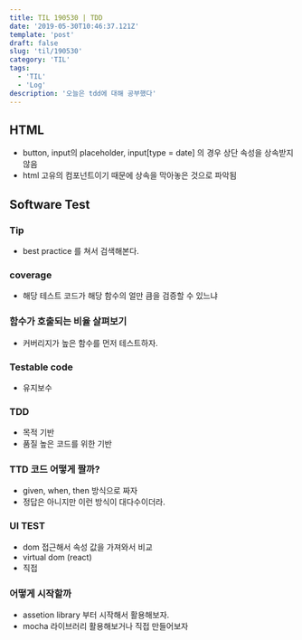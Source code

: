```yaml
---
title: TIL 190530 | TDD
date: '2019-05-30T10:46:37.121Z'
template: 'post'
draft: false
slug: 'til/190530'
category: 'TIL'
tags:
  - 'TIL'
  - 'Log'
description: '오늘은 tdd에 대해 공부했다'
---
```


## HTML

- button, input의 placeholder, input[type = date] 의 경우 상단 속성을 상속받지 않음
- html 고유의 컴포넌트이기 때문에 상속을 막아놓은 것으로 파악됨

## Software Test

### Tip

- best practice 를 쳐서 검색해본다.

### coverage

- 해당 테스트 코드가 해당 함수의 얼만 큼을 검증할 수 있느냐

### 함수가 호출되는 비율 살펴보기

- 커버리지가 높은 함수를 먼저 테스트하자.

### Testable code

- 유지보수

### TDD

- 목적 기반
- 품질 높은 코드를 위한 기반

### TTD 코드 어떻게 짤까?

- given, when, then 방식으로 짜자
- 정답은 아니지만 이런 방식이 대다수이더라.

### UI TEST

- dom 접근해서 속성 값을 가져와서 비교
- virtual dom (react)
- 직접

### 어떻게 시작할까

- assetion library 부터 시작해서 활용해보자.
- mocha 라이브러리 활용해보거나 직접 만들어보자
